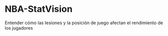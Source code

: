 # NBA-StatVision
Entender cómo las lesiones y la posición de juego afectan el rendimiento de los jugadores 
